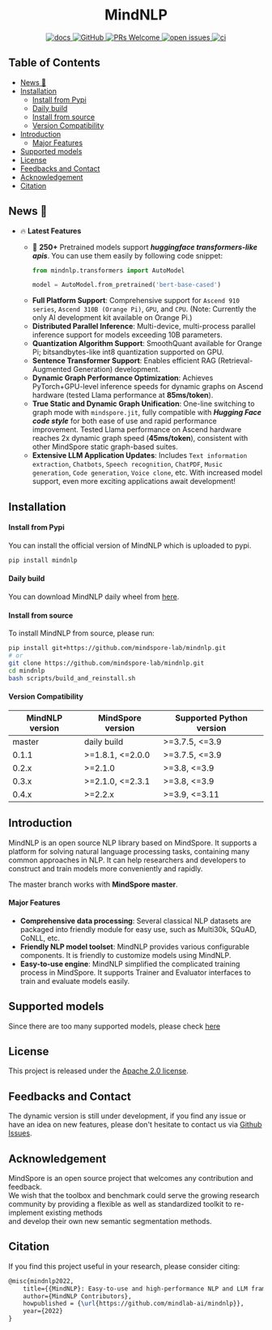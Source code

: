 # <center> MindNLP

<p align="center">
    <a href="https://mindnlp.cqu.ai/en/latest/">
        <img alt="docs" src="https://img.shields.io/badge/docs-latest-blue">
    </a>
    <a href="https://github.com/mindspore-lab/mindnlp/blob/master/LICENSE">
        <img alt="GitHub" src="https://img.shields.io/github/license/mindspore-lab/mindnlp.svg">
    </a>
    <a href="https://github.com/mindspore-lab/mindnlp/pulls">
        <img alt="PRs Welcome" src="https://img.shields.io/badge/PRs-welcome-pink.svg">
    </a>
    <a href="https://github.com/mindspore-lab/mindnlp/issues">
        <img alt="open issues" src="https://img.shields.io/github/issues/mindspore-lab/mindnlp">
    </a>
    <a href="https://github.com/mindspore-lab/mindnlp/actions">
        <img alt="ci" src="https://github.com/mindspore-lab/mindnlp/actions/workflows/ci_pipeline.yaml/badge.svg">
    </a>
</p>

## Table of Contents

- [News 📢](#news-)
- [Installation](#installation)
  - [Install from Pypi](#install-from-pypi)
  - [Daily build](#daily-build)
  - [Install from source](#install-from-source)
  - [Version Compatibility](#version-compatibility)
- [Introduction](#introduction)
  - [Major Features](#major-features)
- [Supported models](#supported-models)
- [License](#license)
- [Feedbacks and Contact](#feedbacks-and-contact)
- [Acknowledgement](#acknowledgement)
- [Citation](#citation)

## News 📢

* 🔥 **Latest Features**

  * 🤗 **250+** Pretrained models support ***huggingface transformers-like apis***.
    You can use them easily by following code snippet:
    ```python
    from mindnlp.transformers import AutoModel

    model = AutoModel.from_pretrained('bert-base-cased')
    ```
  * **Full Platform Support**: Comprehensive support for `Ascend 910 series`, `Ascend 310B (Orange Pi)`, `GPU`, and `CPU`. (Note: Currently the only AI development kit available on Orange Pi.)
  * **Distributed Parallel Inference**: Multi-device, multi-process parallel inference support for models exceeding 10B parameters.
  * **Quantization Algorithm Support**: SmoothQuant available for Orange Pi; bitsandbytes-like int8 quantization supported on GPU.
  * **Sentence Transformer Support**: Enables efficient RAG (Retrieval-Augmented Generation) development.
  * **Dynamic Graph Performance Optimization**: Achieves PyTorch+GPU-level inference speeds for dynamic graphs on Ascend hardware (tested Llama performance at **85ms/token**).
  * **True Static and Dynamic Graph Unification**: One-line switching to graph mode with `mindspore.jit`, fully compatible with ***Hugging Face code style*** for both ease of use and rapid performance improvement. Tested Llama performance on Ascend hardware reaches 2x dynamic graph speed (**45ms/token**), consistent with other MindSpore static graph-based suites.
  * **Extensive LLM Application Updates**: Includes `Text information extraction`, `Chatbots`, `Speech recognition`, `ChatPDF`, `Music generation`, `Code generation`, `Voice clone`, etc. With increased model support, even more exciting applications await development!


## Installation

#### Install from Pypi

You can install the official version of MindNLP which is uploaded to pypi.

```bash
pip install mindnlp
```

#### Daily build

You can download MindNLP daily wheel from [here](https://repo.mindspore.cn/mindspore-lab/mindnlp/newest/any/).

#### Install from source

To install MindNLP from source, please run:

```bash
pip install git+https://github.com/mindspore-lab/mindnlp.git
# or
git clone https://github.com/mindspore-lab/mindnlp.git
cd mindnlp
bash scripts/build_and_reinstall.sh
```

#### Version Compatibility

| MindNLP version | MindSpore version | Supported Python version |
|-----------------|-------------------|--------------------------|
| master          | daily build       | >=3.7.5, <=3.9           |
| 0.1.1           | >=1.8.1, <=2.0.0  | >=3.7.5, <=3.9           |
| 0.2.x           | >=2.1.0           | >=3.8, <=3.9             |
| 0.3.x           | >=2.1.0, <=2.3.1  | >=3.8, <=3.9             |
| 0.4.x           | >=2.2.x           | >=3.9, <=3.11            |

## Introduction

MindNLP is an open source NLP library based on MindSpore. It supports a platform for solving natural language processing tasks, containing many common approaches in NLP. It can help researchers and developers to construct and train models more conveniently and rapidly.

The master branch works with **MindSpore master**.

#### Major Features

- **Comprehensive data processing**: Several classical NLP datasets are packaged into friendly module for easy use, such as Multi30k, SQuAD, CoNLL, etc.
- **Friendly NLP model toolset**: MindNLP provides various configurable components. It is friendly to customize models using MindNLP.
- **Easy-to-use engine**: MindNLP simplified the complicated training process in MindSpore. It supports Trainer and Evaluator interfaces to train and evaluate models easily.


## Supported models

Since there are too many supported models, please check [here](https://mindnlp.cqu.ai/supported_models)

<!-- ## Tutorials

- (list of more tutorials...) -->

<!-- ## Notes -->

## License

This project is released under the [Apache 2.0 license](LICENSE).

## Feedbacks and Contact

The dynamic version is still under development, if you find any issue or have an idea on new features, please don't hesitate to contact us via [Github Issues](https://github.com/mindspore-lab/mindnlp/issues).

## Acknowledgement

MindSpore is an open source project that welcomes any contribution and feedback.  
We wish that the toolbox and benchmark could serve the growing research  
community by providing a flexible as well as standardized toolkit to re-implement existing methods  
and develop their own new semantic segmentation methods.

## Citation

If you find this project useful in your research, please consider citing:

```latex
@misc{mindnlp2022,
    title={{MindNLP}: Easy-to-use and high-performance NLP and LLM framework based on MindSpore},
    author={MindNLP Contributors},
    howpublished = {\url{https://github.com/mindlab-ai/mindnlp}},
    year={2022}
}
```

